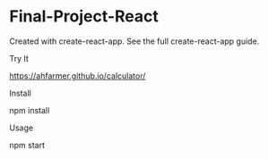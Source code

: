 # Final-Project-React

Created with create-react-app. See the full create-react-app guide.

Try It

https://ahfarmer.github.io/calculator/ 

Install

npm install

Usage

npm start
